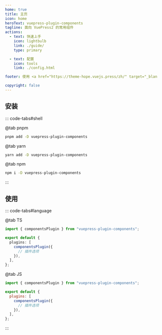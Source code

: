 ```yaml
---
home: true
title: 主页
icon: home
heroText: vuepress-plugin-components
tagline: 面向 VuePress2 的常用组件
actions:
  - text: 快速上手
    icon: lightbulb
    link: ./guide/
    type: primary

  - text: 配置
    icon: tools
    link: ./config.html

footer: 使用 <a href="https://theme-hope.vuejs.press/zh/" target="_blank">VuePress Theme Hope</a> 主题 | MIT 协议, 版权所有 © 2019-至今 Mr.Hope

copyright: false
---
```


## 安装

::: code-tabs#shell

@tab pnpm

```bash
pnpm add -D vuepress-plugin-components
```

@tab yarn

```bash
yarn add -D vuepress-plugin-components
```

@tab npm

```bash
npm i -D vuepress-plugin-components
```

:::

## 使用

::: code-tabs#language

@tab TS

```ts title=".vuepress/config.ts"
import { componentsPlugin } from "vuepress-plugin-components";

export default {
  plugins: [
    componentsPlugin({
      // 插件选项
    }),
  ],
};
```

@tab JS

```js title=".vuepress/config.js"
import { componentsPlugin } from "vuepress-plugin-components";

export default {
  plugins: [
    componentsPlugin({
      // 插件选项
    }),
  ],
};
```

:::
